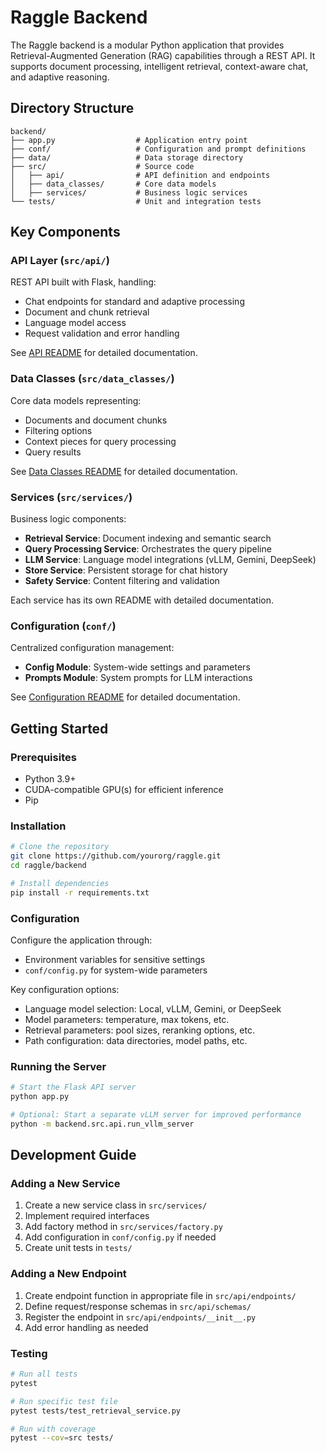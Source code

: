 # Raggle Backend

The Raggle backend is a modular Python application that provides Retrieval-Augmented Generation (RAG) capabilities through a REST API. It supports document processing, intelligent retrieval, context-aware chat, and adaptive reasoning.

## Directory Structure

```
backend/
├── app.py                  # Application entry point
├── conf/                   # Configuration and prompt definitions
├── data/                   # Data storage directory
├── src/                    # Source code
│   ├── api/                # API definition and endpoints
│   ├── data_classes/       # Core data models
│   ├── services/           # Business logic services
└── tests/                  # Unit and integration tests
```

## Key Components

### API Layer (`src/api/`)

REST API built with Flask, handling:
- Chat endpoints for standard and adaptive processing
- Document and chunk retrieval
- Language model access
- Request validation and error handling

See [API README](src/api/README.md) for detailed documentation.

### Data Classes (`src/data_classes/`)

Core data models representing:
- Documents and document chunks
- Filtering options
- Context pieces for query processing
- Query results

See [Data Classes README](src/data_classes/README.md) for detailed documentation.

### Services (`src/services/`)

Business logic components:
- **Retrieval Service**: Document indexing and semantic search
- **Query Processing Service**: Orchestrates the query pipeline
- **LLM Service**: Language model integrations (vLLM, Gemini, DeepSeek)
- **Store Service**: Persistent storage for chat history
- **Safety Service**: Content filtering and validation

Each service has its own README with detailed documentation.

### Configuration (`conf/`)

Centralized configuration management:
- **Config Module**: System-wide settings and parameters
- **Prompts Module**: System prompts for LLM interactions

See [Configuration README](conf/README.md) for detailed documentation.

## Getting Started

### Prerequisites

- Python 3.9+
- CUDA-compatible GPU(s) for efficient inference
- Pip

### Installation

```bash
# Clone the repository
git clone https://github.com/yourorg/raggle.git
cd raggle/backend

# Install dependencies
pip install -r requirements.txt
```

### Configuration

Configure the application through:
- Environment variables for sensitive settings
- `conf/config.py` for system-wide parameters

Key configuration options:
- Language model selection: Local, vLLM, Gemini, or DeepSeek
- Model parameters: temperature, max tokens, etc.
- Retrieval parameters: pool sizes, reranking options, etc.
- Path configuration: data directories, model paths, etc.

### Running the Server

```bash
# Start the Flask API server
python app.py

# Optional: Start a separate vLLM server for improved performance
python -m backend.src.api.run_vllm_server
```

## Development Guide

### Adding a New Service

1. Create a new service class in `src/services/`
2. Implement required interfaces
3. Add factory method in `src/services/factory.py`
4. Add configuration in `conf/config.py` if needed
5. Create unit tests in `tests/`

### Adding a New Endpoint

1. Create endpoint function in appropriate file in `src/api/endpoints/`
2. Define request/response schemas in `src/api/schemas/`
3. Register the endpoint in `src/api/endpoints/__init__.py`
4. Add error handling as needed

### Testing

```bash
# Run all tests
pytest

# Run specific test file
pytest tests/test_retrieval_service.py

# Run with coverage
pytest --cov=src tests/
```